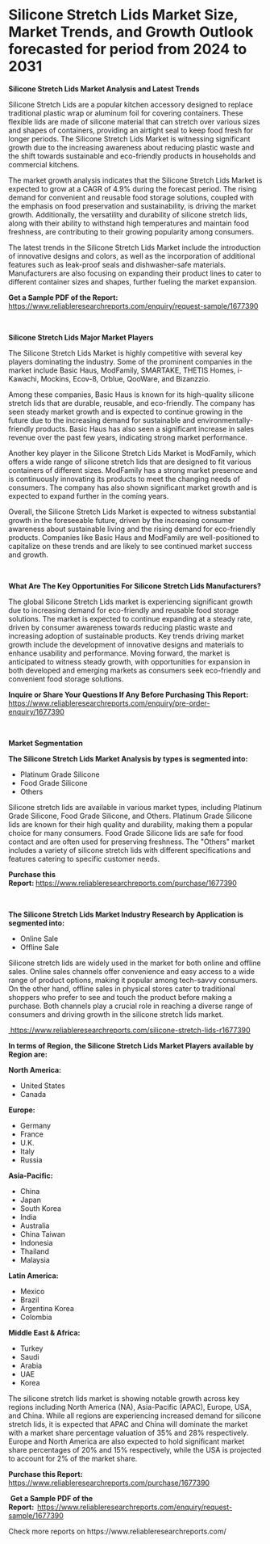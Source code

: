<p><h1>Silicone Stretch Lids Market Size, Market Trends, and Growth Outlook forecasted for period from 2024 to 2031</h1></p><p><strong>Silicone Stretch Lids Market Analysis and Latest Trends</strong></p>
<p><p>Silicone Stretch Lids are a popular kitchen accessory designed to replace traditional plastic wrap or aluminum foil for covering containers. These flexible lids are made of silicone material that can stretch over various sizes and shapes of containers, providing an airtight seal to keep food fresh for longer periods. The Silicone Stretch Lids Market is witnessing significant growth due to the increasing awareness about reducing plastic waste and the shift towards sustainable and eco-friendly products in households and commercial kitchens.</p><p>The market growth analysis indicates that the Silicone Stretch Lids Market is expected to grow at a CAGR of 4.9% during the forecast period. The rising demand for convenient and reusable food storage solutions, coupled with the emphasis on food preservation and sustainability, is driving the market growth. Additionally, the versatility and durability of silicone stretch lids, along with their ability to withstand high temperatures and maintain food freshness, are contributing to their growing popularity among consumers.</p><p>The latest trends in the Silicone Stretch Lids Market include the introduction of innovative designs and colors, as well as the incorporation of additional features such as leak-proof seals and dishwasher-safe materials. Manufacturers are also focusing on expanding their product lines to cater to different container sizes and shapes, further fueling the market expansion.</p></p>
<p><strong>Get a Sample PDF of the Report:&nbsp;</strong> <a href="https://www.reliableresearchreports.com/enquiry/request-sample/1677390">https://www.reliableresearchreports.com/enquiry/request-sample/1677390</a></p>
<p>&nbsp;</p>
<p><strong>Silicone Stretch Lids Major Market Players</strong></p>
<p><p>The Silicone Stretch Lids Market is highly competitive with several key players dominating the industry. Some of the prominent companies in the market include Basic Haus, ModFamily, SMARTAKE, THETIS Homes, i-Kawachi, Mockins, Ecov-8, Orblue, QooWare, and Bizanzzio.</p><p>Among these companies, Basic Haus is known for its high-quality silicone stretch lids that are durable, reusable, and eco-friendly. The company has seen steady market growth and is expected to continue growing in the future due to the increasing demand for sustainable and environmentally-friendly products. Basic Haus has also seen a significant increase in sales revenue over the past few years, indicating strong market performance.</p><p>Another key player in the Silicone Stretch Lids Market is ModFamily, which offers a wide range of silicone stretch lids that are designed to fit various containers of different sizes. ModFamily has a strong market presence and is continuously innovating its products to meet the changing needs of consumers. The company has also shown significant market growth and is expected to expand further in the coming years.</p><p>Overall, the Silicone Stretch Lids Market is expected to witness substantial growth in the foreseeable future, driven by the increasing consumer awareness about sustainable living and the rising demand for eco-friendly products. Companies like Basic Haus and ModFamily are well-positioned to capitalize on these trends and are likely to see continued market success and growth.</p></p>
<p>&nbsp;</p>
<p><strong>What Are The Key Opportunities For Silicone Stretch Lids Manufacturers?</strong></p>
<p><p>The global Silicone Stretch Lids market is experiencing significant growth due to increasing demand for eco-friendly and reusable food storage solutions. The market is expected to continue expanding at a steady rate, driven by consumer awareness towards reducing plastic waste and increasing adoption of sustainable products. Key trends driving market growth include the development of innovative designs and materials to enhance usability and performance. Moving forward, the market is anticipated to witness steady growth, with opportunities for expansion in both developed and emerging markets as consumers seek eco-friendly and convenient food storage solutions.</p></p>
<p><strong>Inquire or Share Your Questions If Any Before Purchasing This Report:</strong> <a href="https://www.reliableresearchreports.com/enquiry/pre-order-enquiry/1677390">https://www.reliableresearchreports.com/enquiry/pre-order-enquiry/1677390</a></p>
<p>&nbsp;</p>
<p><strong>Market Segmentation</strong></p>
<p><strong>The Silicone Stretch Lids Market Analysis by types is segmented into:</strong></p>
<p><ul><li>Platinum Grade Silicone</li><li>Food Grade Silicone</li><li>Others</li></ul></p>
<p><p>Silicone stretch lids are available in various market types, including Platinum Grade Silicone, Food Grade Silicone, and Others. Platinum Grade Silicone lids are known for their high quality and durability, making them a popular choice for many consumers. Food Grade Silicone lids are safe for food contact and are often used for preserving freshness. The "Others" market includes a variety of silicone stretch lids with different specifications and features catering to specific customer needs.</p></p>
<p><strong>Purchase this Report:&nbsp;</strong><a href="https://www.reliableresearchreports.com/purchase/1677390">https://www.reliableresearchreports.com/purchase/1677390</a></p>
<p>&nbsp;</p>
<p><strong>The Silicone Stretch Lids Market Industry Research by Application is segmented into:</strong></p>
<p><ul><li>Online Sale</li><li>Offline Sale</li></ul></p>
<p><p>Silicone stretch lids are widely used in the market for both online and offline sales. Online sales channels offer convenience and easy access to a wide range of product options, making it popular among tech-savvy consumers. On the other hand, offline sales in physical stores cater to traditional shoppers who prefer to see and touch the product before making a purchase. Both channels play a crucial role in reaching a diverse range of consumers and driving growth in the silicone stretch lids market.</p></p>
<p><a href="https://www.reliableresearchreports.com/silicone-stretch-lids-r1677390">&nbsp;https://www.reliableresearchreports.com/silicone-stretch-lids-r1677390</a></p>
<p><strong>In terms of Region, the Silicone Stretch Lids Market Players available by Region are:</strong></p>
<p>
    <p> <strong> North America: </strong>
        <ul>
            <li>United States</li>
            <li>Canada</li>
        </ul>
        </p> 
    <p> <strong> Europe: </strong>
        <ul>
            <li>Germany</li>
            <li>France</li>
            <li>U.K.</li>
            <li>Italy</li>
            <li>Russia</li>
        </ul>
        </p> 
    <p> <strong> Asia-Pacific: </strong>
        <ul>
            <li>China</li>
            <li>Japan</li>
            <li>South Korea</li>
            <li>India</li>
            <li>Australia</li>
            <li>China Taiwan</li>
            <li>Indonesia</li>
            <li>Thailand</li>
            <li>Malaysia</li>
        </ul>
        </p> 
    <p> <strong> Latin America: </strong>
        <ul>
            <li>Mexico</li>
            <li>Brazil</li>
            <li>Argentina Korea</li>
            <li>Colombia</li>
        </ul>
        </p> 
    <p> <strong> Middle East & Africa: </strong>
        <ul>
            <li>Turkey</li>
            <li>Saudi</li>
            <li>Arabia</li>
            <li>UAE</li>
            <li>Korea</li>
        </ul>
    </p>
    </p>
<p><p>The silicone stretch lids market is showing notable growth across key regions including North America (NA), Asia-Pacific (APAC), Europe, USA, and China. While all regions are experiencing increased demand for silicone stretch lids, it is expected that APAC and China will dominate the market with a market share percentage valuation of 35% and 28% respectively. Europe and North America are also expected to hold significant market share percentages of 20% and 15% respectively, while the USA is projected to account for 2% of the market share.</p></p>
<p><strong>Purchase this Report: </strong><a href="https://www.reliableresearchreports.com/purchase/1677390">https://www.reliableresearchreports.com/purchase/1677390</a></p>
<p>&nbsp;<strong>Get a Sample PDF of the Report:&nbsp;&nbsp;</strong><a href="https://www.reliableresearchreports.com/enquiry/request-sample/1677390">https://www.reliableresearchreports.com/enquiry/request-sample/1677390</a></p>
<p><strong></strong></p>
<p>Check more reports on https://www.reliableresearchreports.com/</p>